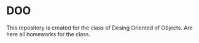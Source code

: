 # DOO
This repository is created for the class of Desing Oriented of Objects. Are here all homeworks for the class. 
